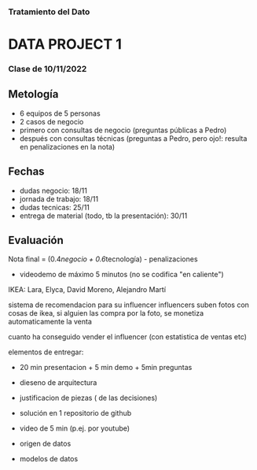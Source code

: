 ### Tratamiento del Dato
# DATA PROJECT 1
### Clase de 10/11/2022


## Metología
- 6 equipos de 5 personas
- 2 casos de negocio
- primero con consultas de negocio (preguntas públicas a Pedro)
- después con consultas técnicas (preguntas a Pedro, pero ojo!: resulta en penalizaciones en la nota)

## Fechas
- dudas negocio: 18/11
- jornada de trabajo: 18/11
- dudas tecnicas: 25/11
- entrega de material (todo, tb la presentación): 30/11

## Evaluación
Nota final = (0.4*negocio + 0.6*tecnología) - penalizaciones
- videodemo de máximo 5 minutos (no se codifica "en caliente")

IKEA:
Lara, Elyca, David Moreno, Alejandro Martí

sistema de recomendacion para su influencer
influencers suben fotos con cosas de ikea, si alguien las compra por la foto, se monetiza  automaticamente la venta 

cuanto ha conseguido vender el influencer (con estatistica de ventas etc)


elementos de entregar:
- 20 min presentacion + 5 min demo + 5min preguntas

- dieseno de arquitectura
- justificacion de piezas ( de las decisiones)
- solución en 1 repositorio de github
- video de 5 min (p.ej. por youtube)
- origen de datos
- modelos de datos

